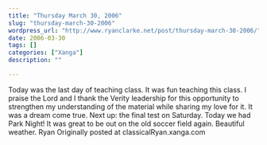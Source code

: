 ```yaml
---
title: "Thursday March 30, 2006"
slug: "thursday-march-30-2006"
wordpress_url: "http://www.ryanclarke.net/post/thursday-march-30-2006/"
date: 2006-03-30
tags: []
categories: ["Xanga"]
description: ""

---
```


Today was the last day of teaching class. It was fun teaching this class. I praise the Lord and I thank the Verity leadership for this opportunity to strengthen my understanding of the material while sharing my love for it. It was a dream come true. Next up: the final test on Saturday.
Today we had Park Night! It was great to be out on the old soccer field again. Beautiful weather.
Ryan
Originally posted at classicalRyan.xanga.com
